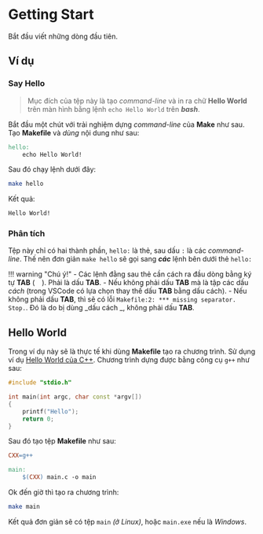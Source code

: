 # Getting Start

Bắt đầu viết những dòng đầu tiên.

## Ví dụ

### Say Hello

> Mục đích của tệp này là tạo _command-line_ và in ra chữ __Hello World__ trên màn hình bằng lệnh `echo Hello World` trên ___bash___.

Bắt đầu một chút với trải nghiệm dựng _command-line_ của __Make__ như sau. Tạo __Makefile__ và _dùng_ nội dung như sau:

```makefile
hello:
	echo Hello World!
```

Sau đó chạy lệnh dưới đây:

```bash
make hello
```

Kết quả:

```txt
Hello World!
```
### Phân tích

Tệp này chỉ có hai thành phần, `hello:` là thẻ, sau dấu `:` là các _command-line_. Thế nên đơn giản `make hello` sẽ gọi sang ___các___ lệnh bên dưới thẻ `hello:`

!!! warning "Chú ý!"
    - Các lệnh đằng sau thẻ cần cách ra đầu dòng bằng ký tự __TAB__ (`	`). Phải là dấu __TAB__.
    - Nếu không phải dấu __TAB__ mà là tập các dấu _cách_ (trong VSCode có lựa chọn thay thế dấu __TAB__ bằng dấu cách).
    - Nếu không phải dấu __TAB__, thì sẽ có lỗi `Makefile:2: *** missing separator.  Stop.`. Đó là do bị dùng _dấu cách _, không phải dấu __TAB__.

## Hello World

Trong ví dụ này sẽ là thực tế khi dùng __Makefile__ tạo ra chương trình. Sử dụng ví dụ [Hello World của C++](https://dothanhdathp.github.io/tadcode/Programming/cpp/cpp-0-helloworld/). Chương trình dựng được bằng công cụ `g++` như sau:

```cpp title="main.cpp"
#include "stdio.h"

int main(int argc, char const *argv[])
{
    printf("Hello");
    return 0;
}
```
Sau đó tạo tệp __Makefile__ như sau:

```makefile title="Makefile"
CXX=g++

main:
    $(CXX) main.c -o main
```

Ok đến giờ thì tạo ra chương trình:

```bash
make main
```

Kết quả đơn giản sẽ có tệp `main` _(ở Linux)_, hoặc `main.exe` nếu là _Windows_.